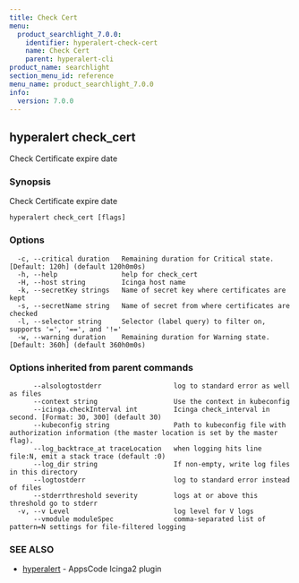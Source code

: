 ```yaml
---
title: Check Cert
menu:
  product_searchlight_7.0.0:
    identifier: hyperalert-check-cert
    name: Check Cert
    parent: hyperalert-cli
product_name: searchlight
section_menu_id: reference
menu_name: product_searchlight_7.0.0
info:
  version: 7.0.0
---
```


## hyperalert check_cert

Check Certificate expire date

### Synopsis

Check Certificate expire date

```
hyperalert check_cert [flags]
```

### Options

```
  -c, --critical duration   Remaining duration for Critical state. [Default: 120h] (default 120h0m0s)
  -h, --help                help for check_cert
  -H, --host string         Icinga host name
  -k, --secretKey strings   Name of secret key where certificates are kept
  -s, --secretName string   Name of secret from where certificates are checked
  -l, --selector string     Selector (label query) to filter on, supports '=', '==', and '!='
  -w, --warning duration    Remaining duration for Warning state. [Default: 360h] (default 360h0m0s)
```

### Options inherited from parent commands

```
      --alsologtostderr                  log to standard error as well as files
      --context string                   Use the context in kubeconfig
      --icinga.checkInterval int         Icinga check_interval in second. [Format: 30, 300] (default 30)
      --kubeconfig string                Path to kubeconfig file with authorization information (the master location is set by the master flag).
      --log_backtrace_at traceLocation   when logging hits line file:N, emit a stack trace (default :0)
      --log_dir string                   If non-empty, write log files in this directory
      --logtostderr                      log to standard error instead of files
      --stderrthreshold severity         logs at or above this threshold go to stderr
  -v, --v Level                          log level for V logs
      --vmodule moduleSpec               comma-separated list of pattern=N settings for file-filtered logging
```

### SEE ALSO

* [hyperalert](/products/searchlight/7.0.0/reference/hyperalert/hyperalert)	 - AppsCode Icinga2 plugin


